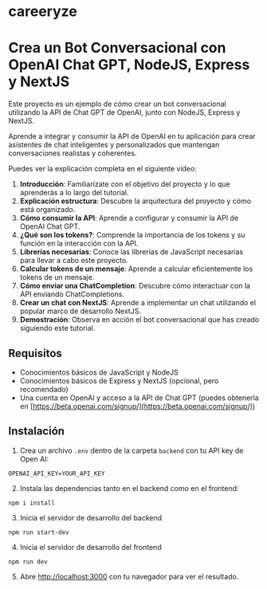 # careeryze

# Crea un Bot Conversacional con OpenAI Chat GPT, NodeJS, Express y NextJS

Este proyecto es un ejemplo de cómo crear un bot conversacional utilizando la API de Chat GPT de OpenAI, junto con NodeJS, Express y NextJS. 

Aprende a integrar y consumir la API de OpenAI en tu aplicación para crear asistentes de chat inteligentes y personalizados que mantengan conversaciones realistas y coherentes.

Puedes ver la explicación completa en el siguiente vídeo:


1. **Introducción**: Familiarízate con el objetivo del proyecto y lo que aprenderás a lo largo del tutorial.
2. **Explicación estructura**: Descubre la arquitectura del proyecto y cómo está organizado.
3. **Cómo consumir la API**: Aprende a configurar y consumir la API de OpenAI Chat GPT.
4. **¿Qué son los tokens?**: Comprende la importancia de los tokens y su función en la interacción con la API.
5. **Librerías necesarias**: Conoce las librerías de JavaScript necesarias para llevar a cabo este proyecto.
6. **Calcular tokens de un mensaje**: Aprende a calcular eficientemente los tokens de un mensaje.
7. **Cómo enviar una ChatCompletion**: Descubre cómo interactuar con la API enviando ChatCompletions.
8. **Crear un chat con NextJS**: Aprende a implementar un chat utilizando el popular marco de desarrollo NextJS.
9. **Demostración**: Observa en acción el bot conversacional que has creado siguiendo este tutorial.

## Requisitos

- Conocimientos básicos de JavaScript y NodeJS
- Conocimientos básicos de Express y NextJS (opcional, pero recomendado)
- Una cuenta en OpenAI y acceso a la API de Chat GPT (puedes obtenerla en [https://beta.openai.com/signup/](https://beta.openai.com/signup/))


## Instalación

1. Crea un archivo `.env` dentro de la carpeta `backend` con tu API key de Open AI:

```
OPENAI_API_KEY=YOUR_API_KEY
```

2. Instala las dependencias tanto en el backend como en el frontend:

```
npm i install
```

3. Inicia el servidor de desarrollo del backend

```
npm run start-dev
```

4. Inicia el servidor de desarrollo del frontend

```
npm run dev
```

5. Abre [http://localhost:3000](http://localhost:3000) con tu navegador para ver el resultado.

